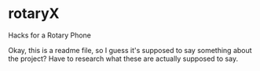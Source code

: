 # rotaryX
Hacks for a Rotary Phone

Okay, this is a readme file, so I guess it's supposed to say something about the project? Have to research what these are actually supposed to say.

